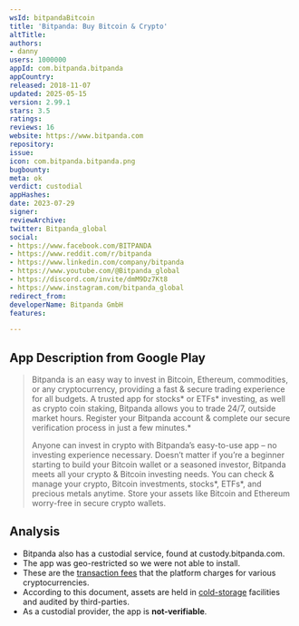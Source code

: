 ```yaml
---
wsId: bitpandaBitcoin
title: 'Bitpanda: Buy Bitcoin & Crypto'
altTitle: 
authors:
- danny
users: 1000000
appId: com.bitpanda.bitpanda
appCountry: 
released: 2018-11-07
updated: 2025-05-15
version: 2.99.1
stars: 3.5
ratings: 
reviews: 16
website: https://www.bitpanda.com
repository: 
issue: 
icon: com.bitpanda.bitpanda.png
bugbounty: 
meta: ok
verdict: custodial
appHashes: 
date: 2023-07-29
signer: 
reviewArchive: 
twitter: Bitpanda_global
social:
- https://www.facebook.com/BITPANDA
- https://www.reddit.com/r/bitpanda
- https://www.linkedin.com/company/bitpanda
- https://www.youtube.com/@Bitpanda_global
- https://discord.com/invite/dmM9Dz7Kt8
- https://www.instagram.com/bitpanda_global
redirect_from: 
developerName: Bitpanda GmbH
features: 

---
```


## App Description from Google Play

> Bitpanda is an easy way to invest in Bitcoin, Ethereum, commodities, or any cryptocurrency, providing a fast & secure trading experience for all budgets. A trusted app for stocks* or ETFs* investing, as well as crypto coin staking, Bitpanda allows you to trade 24/7, outside market hours. Register your Bitpanda account & complete our secure verification process in just a few minutes.*
>
> Anyone can invest in crypto with Bitpanda’s easy-to-use app – no investing experience necessary. Doesn’t matter if you’re a beginner starting to build your Bitcoin wallet or a seasoned investor, Bitpanda meets all your crypto & Bitcoin investing needs. You can check & manage your crypto, Bitcoin investments, stocks*, ETFs*, and precious metals anytime. Store your assets like Bitcoin and Ethereum worry-free in secure crypto wallets.

## Analysis 

- Bitpanda also has a custodial service, found at custody.bitpanda.com. 
- The app was geo-restricted so we were not able to install. 
- These are the [transaction fees](https://www.bitpanda.com/en/limits) that the platform charges for various cryptocurrencies.
- According to this document, assets are held in [cold-storage](https://www.bitpanda.com/en/security) facilities and audited by third-parties. 
- As a custodial provider, the app is **not-verifiable**.
